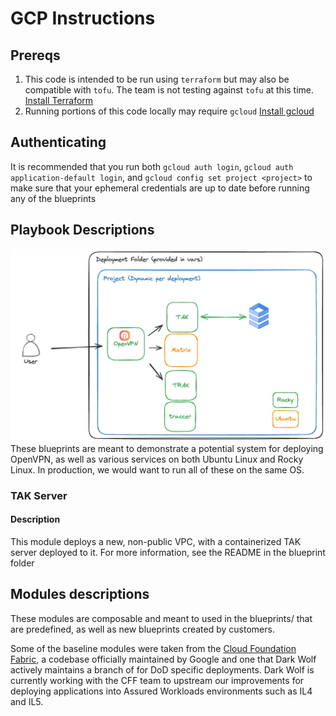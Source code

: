 # GCP Instructions

## Prereqs

1. This code is intended to be run using `terraform` but may also be compatible with `tofu`. The team is not testing against `tofu` at this time. [Install Terraform](https://developer.hashicorp.com/terraform/tutorials/aws-get-started/install-cli)
1. Running portions of this code locally may require `gcloud`  [Install gcloud](https://cloud.google.com/sdk/docs/install)

## Authenticating

It is recommended that you run both `gcloud auth login`, `gcloud auth application-default login`, and `gcloud config set project <project>` to make sure that your ephemeral credentials are up to date before running any of the blueprints

## Playbook Descriptions

![Network diagram for playbooks](./assets/network-flow.png)
These blueprints are meant to demonstrate a potential system for deploying OpenVPN, as well as various services on both Ubuntu Linux and Rocky Linux.
In production, we would want to run all of these on the same OS.

### TAK Server

#### Description

This module deploys a new, non-public VPC, with a containerized TAK server deployed to it. For more information, see the README in the blueprint folder


## Modules descriptions

These modules are composable and meant to used in the blueprints/ that are predefined, as well as new blueprints created by customers.

Some of the baseline modules were taken from the [Cloud Foundation Fabric](https://github.com/GoogleCloudPlatform/cloud-foundation-fabric/tree/master/modules), a codebase officially maintained by Google and one that Dark Wolf actively maintains a branch of for DoD specific deployments. Dark Wolf is currently working with the CFF team to upstream our improvements for deploying applications into Assured Workloads environments such as IL4 and IL5.
